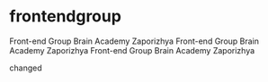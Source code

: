 # frontendgroup
Front-end Group Brain Academy Zaporizhya
Front-end Group Brain Academy Zaporizhya
Front-end Group Brain Academy Zaporizhya

changed

